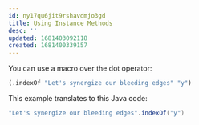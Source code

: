 ```yaml
---
id: ny17qu6jit9rshavdmjo3gd
title: Using Instance Methods
desc: ''
updated: 1681403092118
created: 1681400339157
---
```


You can use a macro over the dot operator:

```clojure
(.indexOf "Let's synergize our bleeding edges" "y")
```

This example translates to this Java code:

```java
"Let's synergize our bleeding edges".indexOf("y")
```